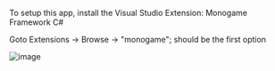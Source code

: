 To setup this app, install the Visual Studio Extension: Monogame Framework C#

Goto Extensions -> Browse -> "monogame"; should be the first option

![image](https://github.com/user-attachments/assets/9001b4c6-2212-449a-aeb5-06e04528d3af)
